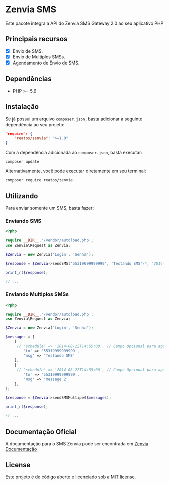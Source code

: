 # Zenvia SMS

 Este pacote integra a API do Zenvia SMS Gateway 2.0 ao seu aplicativo PHP
 
## Principais recursos

* [x] Envio de SMS.
* [x] Envio de Multiplos SMSs.
* [x] Agendamento de Envio de SMS.

## Dependências

* PHP >= 5.6 

## Instalação

Se já possui um arquivo `composer.json`, basta adicionar a seguinte dependência ao seu projeto:

```json
"require": {
    "reatos/zenvia": ">=1.0"
}
```

Com a dependência adicionada ao `composer.json`, basta executar:

```
composer update
```

Alternativamente, você pode executar diretamente em seu terminal:

```
composer require reatos/zenvia
```

## Utilizando

Para enviar somente um SMS, basta fazer:

### Enviando SMS

```php
<?php 

require __DIR__.'/vendor/autoload.php';
use Zenvia\Request as Zenvia;

$Zenvia = new Zenvia('Login', 'Senha');

$response = $Zenvia->sendSMS('55319999999999', 'Testando SMS'/*, '2014-08-22T14:55:00' // Campo Opcional para agendar envio */);

print_r($response);

// ...
```

### Enviando Multiplos SMSs

```php
<?php 

require __DIR__.'/vendor/autoload.php';
use Zenvia\Request as Zenvia;

$Zenvia = new Zenvia('Login', 'Senha');

$messages = [
    [
     // 'schedule' => '2014-08-22T14:55:00', // Campo Opcional para agendar envio
        'to' => '55319999999999',
        'msg' => 'Testando SMS'
    ],
    [
     // 'schedule' => '2014-08-22T14:55:00', // Campo Opcional para agendar envio
        'to' => '55319999999999',        
        'msg' => 'message 2'
    ],
];

$response = $Zenvia->sendSMSMultipe($messages);

print_r($response);

// ...
```
 
## Documentação Oficial

A documentação para o SMS Zenvia pode ser encontrada em [Zenvia Documentação](https://zenviasms.docs.apiary.io/)
 
 ## License
 
Este projeto é de código aberto e licenciado sob a [MIT license.](https://opensource.org/licenses/MIT)
